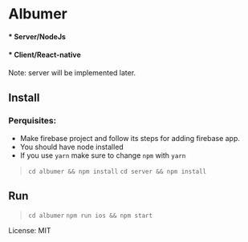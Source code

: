 # Albumer



#### * Server/NodeJs
#### * Client/React-native


Note: server will be implemented later.


## Install
### Perquisites:
* Make firebase project and follow its steps for adding firebase app.
* You should have node installed
* If you use `yarn` make sure to change `npm` with `yarn`

> `cd albumer && npm install`
`cd server && npm install`


## Run
> `cd albumer`
`npm run ios && npm start`



License: MIT